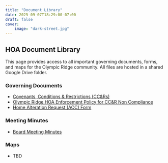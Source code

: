 ```yaml
---
title: "Document Library"
date: 2025-09-07T18:29:00-07:00
draft: false
cover:
    image: "dark-street.jpg"
---
```


## HOA Document Library

This page provides access to all important governing documents, forms, and maps for the Olympic Ridge community. All files are hosted in a shared Google Drive folder.

### Governing Documents

* [Covenants, Conditions & Restrictions (CC&Rs)](https://drive.google.com/file/d/1A2rd3_xDfyRPqS29mthuBsMbeb9-BGgH/view?usp=sharing)
* [Olympic Ridge HOA Enforcement Policy for CC&R Non Compliance](https://drive.google.com/file/d/1ljmdS121N-OlZxuTdOm0h6PHfQnNfEqq/view?usp=sharing)
* [Home Alteration Request (ACC) Form](https://drive.google.com/file/d/1lo68tqCil8Wdi1q-_tvvSMikJm0yPvs6/view?usp=sharing)

### Meeting Minutes

* [Board Meeting Minutes](/minutes/)

### Maps

* TBD
<!-- * [Plat Map - Division 1](/#)
* [Tract Map](/#) -->
